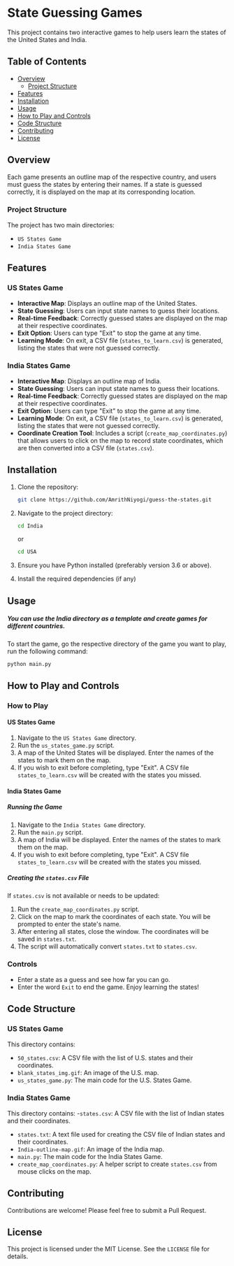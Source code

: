 # State Guessing Games

This project contains two interactive games to help users learn the states of the United States and India. 

## Table of Contents

- [Overview](#overview)
    - [Project Structure](#project-structure)
- [Features](#features)
- [Installation](#installation)
- [Usage](#usage)
- [How to Play and Controls](#how-to-play-and-controls)
- [Code Structure](#code-structure)
- [Contributing](#contributing)
- [License](#license)

## Overview

Each game presents an outline map of the respective country, and users must guess the states by entering their names. If a state is guessed correctly, it is displayed on the map at its corresponding location.

### Project Structure

The project has two main directories:
- `US States Game`
- `India States Game`

## Features

### US States Game
- **Interactive Map**: Displays an outline map of the United States.
- **State Guessing**: Users can input state names to guess their locations.
- **Real-time Feedback**: Correctly guessed states are displayed on the map at their respective coordinates.
- **Exit Option**: Users can type "Exit" to stop the game at any time.
- **Learning Mode**: On exit, a CSV file (`states_to_learn.csv`) is generated, listing the states that were not guessed correctly.

### India States Game
- **Interactive Map**: Displays an outline map of India.
- **State Guessing**: Users can input state names to guess their locations.
- **Real-time Feedback**: Correctly guessed states are displayed on the map at their respective coordinates.
- **Exit Option**: Users can type "Exit" to stop the game at any time.
- **Learning Mode**: On exit, a CSV file (`states_to_learn.csv`) is generated, listing the states that were not guessed correctly.
- **Coordinate Creation Tool**: Includes a script (`create_map_coordinates.py`) that allows users to click on the map to record state coordinates, which are then converted into a CSV file (`states.csv`).


## Installation

1. Clone the repository:
    ```sh
    git clone https://github.com/AmrithNiyogi/guess-the-states.git
    ```

2. Navigate to the project directory:
    ```sh
    cd India
    ```
    or
   ```sh
   cd USA
   ```

4. Ensure you have Python installed (preferably version 3.6 or above).

5. Install the required dependencies (if any)

## Usage

##### You can use the India directory as a template and create games for different countries.

To start the game, go the respective directory of the game you want to play, run the following command:
```sh
python main.py
```

## How to Play and Controls

### How to Play

#### US States Game

1. Navigate to the `US States Game` directory.
2. Run the `us_states_game.py` script.
3. A map of the United States will be displayed. Enter the names of the states to mark them on the map.
4. If you wish to exit before completing, type "Exit". A CSV file `states_to_learn.csv` will be created with the states you missed.

#### India States Game

##### Running the Game

1. Navigate to the `India States Game` directory.
2. Run the `main.py` script.
3. A map of India will be displayed. Enter the names of the states to mark them on the map.
4. If you wish to exit before completing, type "Exit". A CSV file `states_to_learn.csv` will be created with the states you missed.

##### Creating the `states.csv` File

If `states.csv` is not available or needs to be updated:
1. Run the `create_map_coordinates.py` script.
2. Click on the map to mark the coordinates of each state. You will be prompted to enter the state's name.
3. After entering all states, close the window. The coordinates will be saved in `states.txt`.
4. The script will automatically convert `states.txt` to `states.csv`.


### Controls

- Enter a state as a guess and see how far you can go.
- Enter the word `Exit` to end the game.
Enjoy learning the states!

## Code Structure

### US States Game

This directory contains:
- `50_states.csv`: A CSV file with the list of U.S. states and their coordinates.
- `blank_states_img.gif`: An image of the U.S. map.
- `us_states_game.py`: The main code for the U.S. States Game.

### India States Game

This directory contains:
-`states.csv`: A CSV file with the list of Indian states and their coordinates.
- `states.txt`: A text file used for creating the CSV file of Indian states and their coordinates.
- `India-outline-map.gif`: An image of the India map.
- `main.py`: The main code for the India States Game.
- `create_map_coordinates.py`: A helper script to create `states.csv` from mouse clicks on the map.

## Contributing

Contributions are welcome! Please feel free to submit a Pull Request.

## License

This project is licensed under the MIT License. See the `LICENSE` file for details.
